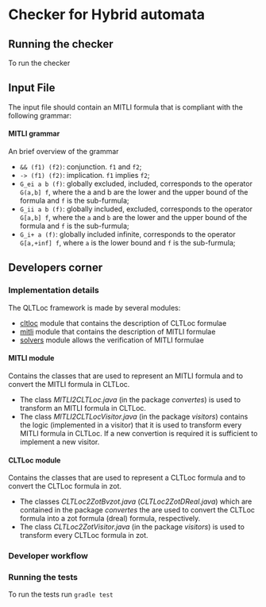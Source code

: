 # Checker for Hybrid automata
## Running the checker 
To run the checker 






## Input File
The input file should contain an MITLI formula that is compliant with the following grammar:

#### MITLI grammar

An brief overview of the grammar
* `&& (f1) (f2)`: conjunction. `f1` and `f2`;
* `-> (f1) (f2)`: implication. `f1` implies `f2`;
* `G_ei a b (f)`: globally excluded, included, corresponds to the operator `G(a,b] f`, where the a and b are the lower and the upper bound of the formula and `f` is the sub-furmula;
* `G_ii a b (f)`: globally included, excluded, corresponds to the operator `G[a,b] f`, where the `a` and `b` are the lower and the upper bound of the formula and `f` is the sub-furmula;
* `G_i+ a (f)`: globally included infinite, corresponds to the operator `G[a,+inf] f`, where `a` is the lower bound and `f` is the sub-furmula;





## Developers corner

### Implementation details
The QLTLoc framework is made by several modules:

* [cltloc](/cltloc) module that contains the description of CLTLoc formulae
* [mitli](/mitli) module that contains the description of  MITLI formulae
* [solvers](/solvers) module allows the verification of MITLI formulae


#### MITLI module
Contains the classes that are used to represent an MITLI formula and to convert the MITLI formula in CLTLoc. 

* The class *MITLI2CLTLoc.java* (in the package *convertes*) is used to transform an MITLI formula in CLTLoc.
* The class *MITLI2CLTLocVisitor.java* (in the package *visitors*) contains the logic (implemented in a visitor) that it is used to transform every MITLI formula in CLTLoc. 
If a new convertion is required it is sufficient to implement a new visitor.

#### CLTLoc module
Contains the classes that are used to represent a CLTLoc formula and to convert the CLTLoc formula in zot.
* The classes *CLTLoc2ZotBvzot.java* (*CLTLoc2ZotDReal.java*) which are contained in the package *convertes* the are used to convert the CLTLoc formula into a zot formula (dreal) formula, respectively.
* The class *CLTLoc2ZotVisitor.java* (in the package *visitors*) is used to transform every CLTLoc formula in zot.


### Developer workflow
### Running the tests
To run the tests run
`gradle test`

